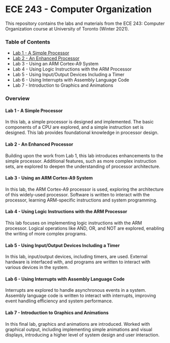 # ECE 243 - Computer Organization
This repository contains the labs and materials from the ECE 243: Computer Organization course at University of Toronto (Winter 2021). 

### **Table of Contents**
- [Lab 1 - A Simple Processor](./Lab1-A-Simple-Processor/)
- [Lab 2 - An Enhanced Processor](./Lab2-An-Enhanced-Processor)
- Lab 3 - Using an ARM Cortex-A9 System
- Lab 4 - Using Logic Instructions with the ARM Processor
- Lab 5 - Using Input/Output Devices Including a Timer
- Lab 6 - Using Interrupts with Assembly Language Code
- Lab 7 - Introduction to Graphics and Animations

### **Overview**
#### **Lab 1 - A Simple Processor**
In this lab, a simple processor is designed and implemented. The basic components of a CPU are explored, and a simple instruction set is designed. This lab provides foundational knowledge in processor design.

#### **Lab 2 - An Enhanced Processor**
Building upon the work from Lab 1, this lab introduces enhancements to the simple processor. Additional features, such as more complex instruction sets, are explored to deepen the understanding of processor architecture.

#### **Lab 3 - Using an ARM Cortex-A9 System**
In this lab, the ARM Cortex-A9 processor is used, exploring the architecture of this widely-used processor. Software is written to interact with the processor, learning ARM-specific instructions and system programming.

#### **Lab 4 - Using Logic Instructions with the ARM Processor**
This lab focuses on implementing logic instructions with the ARM processor. Logical operations like AND, OR, and NOT are explored, enabling the writing of more complex programs.

#### **Lab 5 - Using Input/Output Devices Including a Timer**
In this lab, input/output devices, including timers, are used. External hardware is interfaced with, and programs are written to interact with various devices in the system.

#### **Lab 6 - Using Interrupts with Assembly Language Code**
Interrupts are explored to handle asynchronous events in a system. Assembly language code is written to interact with interrupts, improving event handling efficiency and system performance.

#### **Lab 7 - Introduction to Graphics and Animations**
In this final lab, graphics and animations are introduced. Worked with graphical output, including implementing simple animations and visual displays, introducing a higher level of system design and user interaction.
